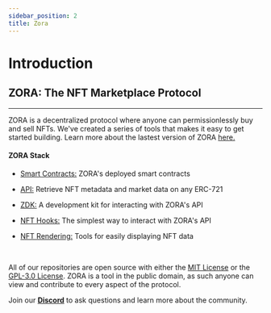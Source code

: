 ```yaml
---
sidebar_position: 2
title: Zora
---
```


# Introduction

## ZORA: The NFT Marketplace Protocol

---

ZORA is a decentralized protocol where anyone can permissionlessly buy and sell NFTs.
We've created a series of tools that makes it easy to get started building. Learn more about the lastest version of ZORA [here.](https://docs.zora.co/docs/v3-overview)

#### ZORA Stack

- [Smart Contracts:](https://docs.zora.co/docs/smart-contracts/zora-v3) ZORA's deployed smart contracts

- [API:](https://docs.zora.co/docs/zora-api/intro) Retrieve NFT metadata and market data on any ERC-721

- [ZDK:](https://docs.zora.co/docs/zora-api/zdk) A development kit for interacting with ZORA's API

- [NFT Hooks:](https://docs.zora.co/docs/developer-tools/nft-hooks/intro) The simplest way to interact with ZORA's API

- [NFT Rendering:](https://docs.zora.co/docs/developer-tools/nft-rendering/introduction) Tools for easily displaying NFT data

<br />

All of our repositories are open source with either the [MIT License](https://opensource.org/licenses/MIT) or the [GPL-3.0 License](https://www.gnu.org/licenses/gpl-3.0.en.html).
ZORA is a tool in the public domain, as such anyone can view and contribute to every aspect of the protocol.

Join our [**Discord**](https://zora.community/) to ask questions and learn more about the community.
